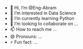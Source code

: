 - 👋 Hi, I’m @Eng-Abram
- 👀 I’m interested in Data Science
- 🌱 I’m currently learning Python
- 💞️ I’m looking to collaborate on ...
- 📫 How to reach me ...
- 😄 Pronouns: ...
- ⚡ Fun fact: ...

<!---
Eng-Abram/Eng-Abram is a ✨ special ✨ repository because its `README.md` (this file) appears on your GitHub profile.
You can click the Preview link to take a look at your changes.
--->
